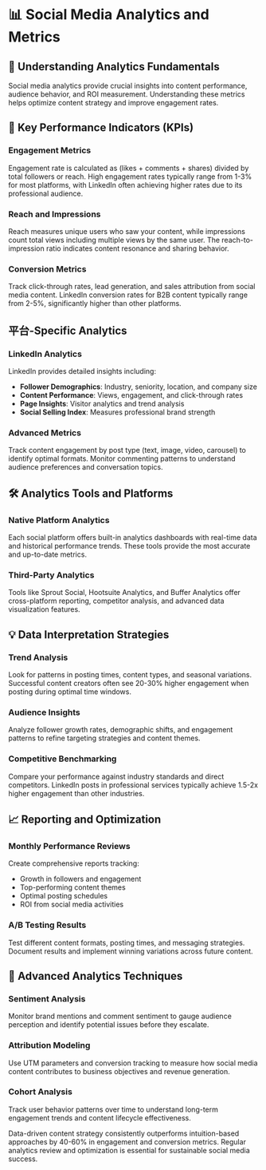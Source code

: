 # 📊 Social Media Analytics and Metrics

## 🧠 Understanding Analytics Fundamentals

Social media analytics provide crucial insights into content performance, audience behavior, and ROI measurement. Understanding these metrics helps optimize content strategy and improve engagement rates.

## 🎯 Key Performance Indicators (KPIs)

### Engagement Metrics

Engagement rate is calculated as (likes + comments + shares) divided by total followers or reach. High engagement rates typically range from 1-3% for most platforms, with LinkedIn often achieving higher rates due to its professional audience.

### Reach and Impressions

Reach measures unique users who saw your content, while impressions count total views including multiple views by the same user. The reach-to-impression ratio indicates content resonance and sharing behavior.

### Conversion Metrics

Track click-through rates, lead generation, and sales attribution from social media content. LinkedIn conversion rates for B2B content typically range from 2-5%, significantly higher than other platforms.

## 平台-Specific Analytics

### LinkedIn Analytics

LinkedIn provides detailed insights including:

*   **Follower Demographics**: Industry, seniority, location, and company size
*   **Content Performance**: Views, engagement, and click-through rates
*   **Page Insights**: Visitor analytics and trend analysis
*   **Social Selling Index**: Measures professional brand strength

### Advanced Metrics

Track content engagement by post type (text, image, video, carousel) to identify optimal formats. Monitor commenting patterns to understand audience preferences and conversation topics.

## 🛠️ Analytics Tools and Platforms

### Native Platform Analytics

Each social platform offers built-in analytics dashboards with real-time data and historical performance trends. These tools provide the most accurate and up-to-date metrics.

### Third-Party Analytics

Tools like Sprout Social, Hootsuite Analytics, and Buffer Analytics offer cross-platform reporting, competitor analysis, and advanced data visualization features.

## 💡 Data Interpretation Strategies

### Trend Analysis

Look for patterns in posting times, content types, and seasonal variations. Successful content creators often see 20-30% higher engagement when posting during optimal time windows.

### Audience Insights

Analyze follower growth rates, demographic shifts, and engagement patterns to refine targeting strategies and content themes.

### Competitive Benchmarking

Compare your performance against industry standards and direct competitors. LinkedIn posts in professional services typically achieve 1.5-2x higher engagement than other industries.

## 📈 Reporting and Optimization

### Monthly Performance Reviews

Create comprehensive reports tracking:

*   Growth in followers and engagement
*   Top-performing content themes
*   Optimal posting schedules
*   ROI from social media activities

### A/B Testing Results

Test different content formats, posting times, and messaging strategies. Document results and implement winning variations across future content.

## 🚀 Advanced Analytics Techniques

### Sentiment Analysis

Monitor brand mentions and comment sentiment to gauge audience perception and identify potential issues before they escalate.

### Attribution Modeling

Use UTM parameters and conversion tracking to measure how social media content contributes to business objectives and revenue generation.

### Cohort Analysis

Track user behavior patterns over time to understand long-term engagement trends and content lifecycle effectiveness.

Data-driven content strategy consistently outperforms intuition-based approaches by 40-60% in engagement and conversion metrics. Regular analytics review and optimization is essential for sustainable social media success.
